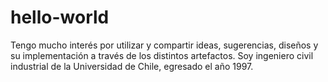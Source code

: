 # hello-world
Tengo mucho interés por utilizar y compartir ideas, sugerencias, diseños y su implementación a través de los distintos artefactos.
Soy ingeniero civil industrial de la Universidad de Chile, egresado el año 1997.
